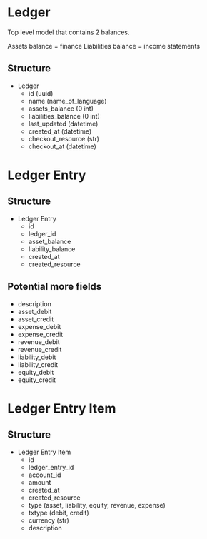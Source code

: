 
# Ledger
Top level model that contains 2 balances.

Assets balance = finance
Liabilities balance = income statements

## Structure

- Ledger
  - id (uuid)
  - name (name_of_language)
  - assets_balance (0 int)
  - liabilities_balance (0 int)
  - last_updated (datetime)
  - created_at (datetime)
  - checkout_resource (str)
  - checkout_at (datetime)

# Ledger Entry

## Structure

- Ledger Entry
  - id
  - ledger_id
  - asset_balance
  - liability_balance
  - created_at
  - created_resource

## Potential more fields

- description
- asset_debit
- asset_credit
- expense_debit
- expense_credit
- revenue_debit
- revenue_credit
- liability_debit
- liability_credit
- equity_debit
- equity_credit


# Ledger Entry Item

## Structure

- Ledger Entry Item
  - id
  - ledger_entry_id
  - account_id
  - amount
  - created_at
  - created_resource
  - type (asset, liability, equity, revenue, expense)
  - txtype (debit, credit)
  - currency (str)
  - description
  